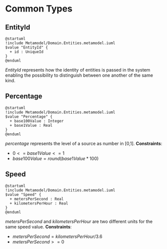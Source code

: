 # Common Types

## EntityId
```plantuml
@startuml
!include Metamodel/Domain.Entities.metamodel.iuml
$value "EntityId" {
  + id : UniqueId
}
@enduml
```
_EntityId_ represents how the identity of entities is passed in the system enabling the possibility to distinguish between one another of the same kind.

## Percentage
```plantuml
@startuml
!include Metamodel/Domain.Entities.metamodel.iuml
$value "Percentage" {
  + base100Value : Integer
  + base1Value : Real
}
@enduml
```

_percentage_ represents the level of a source as number in [0,1].
**Constraints**:

- $0 <= base1Value <= 1$
- $base100Value = round(base1Value * 100)$


## Speed
```plantuml
@startuml
!include Metamodel/Domain.Entities.metamodel.iuml
$value "Speed" {
  + metersPerSecond : Real
  + kilometersPerHour : Real
}
@enduml
```
_metersPerSecond_ and _kilometersPerHour_ are two different units for the same speed value.
**Constraints**:

- $metersPerSecond = kilometersPerHour / 3.6$
- $metersPerSecond >= 0$

